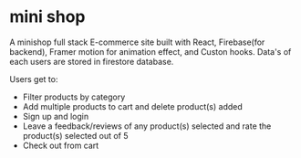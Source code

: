 # mini shop

A minishop full stack E-commerce site built with React, Firebase(for backend), Framer motion for animation effect, and Custon hooks. Data's of each users are stored in firestore database.

Users get to:
- Filter products by category
- Add multiple products to cart and delete product(s) added
- Sign up and login
- Leave a feedback/reviews of any product(s) selected and rate the product(s) selected out of 5
- Check out from cart

